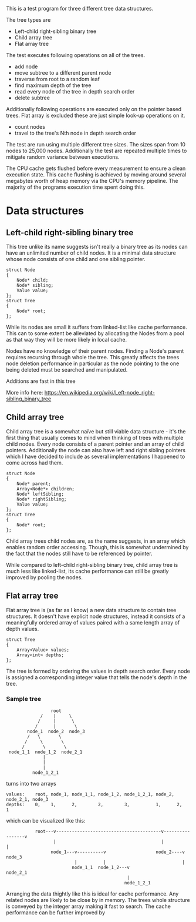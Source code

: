 This is a test program for three different tree data structures.

The tree types are
* Left-child right-sibling binary tree
* Child array tree
* Flat array tree

The test executes following operations on all of the trees.
* add node
* move subtree to a different parent node
* traverse from root to a random leaf
* find maximum depth of the tree
* read every node of the tree in depth search order
* delete subtree

Additionally following operations are executed only on the pointer based trees. Flat array is excluded these are just simple look-up operations on it.
* count nodes
* travel to the tree's Nth node in depth search order

The test are run using multiple different tree sizes. The sizes span from 10 nodes to 25,000 nodes. Additionally the test are repeated multiple times to mitigate random variance between executions.

The CPU cache gets flushed before every measurement to ensure a clean execution state. This cache flushing is achieved by moving around several megabytes worth of heap memory via the CPU's memory pipeline. The majority of the programs execution time spent doing this.





# Data structures

## Left-child right-sibling binary tree
This tree unlike its name suggests isn't really a binary tree as its nodes can have an unlimited number of child nodes. It is a minimal data structure whose node consists of one child and one sibling pointer.

```
struct Node
{
    Node* child;
    Node* sibling;
    Value value;
};
struct Tree
{
    Node* root;
};
```

While its nodes are small it suffers from linked-list like cache performance. This can to some extent be alleviated by allocating the Nodes from a pool as that way they will be more likely in local cache.

Nodes have no knowledge of their parent nodes. Finding a Node's parent requires recursing through whole the tree. This greatly affects the trees node deletion performance in particular as the node pointing to the one being deleted must be searched and manipulated.

Additions are fast in this tree 

More info here: https://en.wikipedia.org/wiki/Left-node_right-sibling_binary_tree

## Child array tree
Child array tree is a somewhat naïve but still viable data structure - it's the first thing that usually comes to mind when thinking of trees with multiple child nodes. Every node consists of a parent pointer and an array of child pointers. Additionally the node can also have left and right sibling pointers which I have decided to include as several implementations I happened to come across had them.

```
struct Node
{
    Node* parent;
    Array<Node*> children;
    Node* leftSibling;
    Node* rightSibling;
    Value value;
};
struct Tree
{
    Node* root;
};
```

Child array trees child nodes are, as the name suggests, in an array which enables random order accessing. Though, this is somewhat undermined by the fact that the nodes still have to be referenced by pointer. 

While compared to left-child right-sibling binary tree, child array tree is much less like linked-list, its cache performance can still be greatly improved by pooling the nodes.



## Flat array tree
Flat array tree is (as far as I know) a new data structure to contain tree structures. It doesn't have explicit node structures, instead it consists of a meaningfully ordered array of values paired with a same length array of depth values.

```
struct Tree
{
    Array<Value> values;
    Array<int> depths;
};
```

The tree is formed by ordering the values in depth search order. Every node is assigned a corresponding integer value that tells the node's depth in the tree.

### Sample tree
```
                 root
             /    |     \
            /     |      \
           /      |       \
        node_1  node_2  node_3
        /   \       \
       /     \       \
      /       \       \
 node_1_1  node_1_2  node_2_1
              |
              | 
              |
          node_1_2_1

```
turns into two arrays 
```
values:    root, node_1, node_1_1, node_1_2, node_1_2_1, node_2, node_2_1, node_3
depths:    0,    1,      2,        2,        3,          1,      2,        1
```
which can be visualized like this:
```
           root---v----------------------------------------v-----------------v
                  |                                        |                 |
                 node_1---v----------v                   node_2----v        node_3
                          |          |                             |
                         node_1_1  node_1_2---v                  node_2_1
                                              |
                                             node_1_2_1
```

Arranging the data thightly like this is ideal for cache performance. Any related nodes are likely to be close by in memory. The trees whole structure is conveyed by the integer array making it fast to search. The cache performance can be further improved by 



